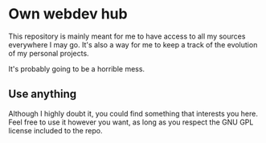 # Own webdev hub
This repository is mainly meant for me to have access to all my sources everywhere I may go.
It's also a way for me to keep a track of the evolution of my personal projects.

It's probably going to be a horrible mess.

## Use anything
Although I highly doubt it, you could find something that interests you here. Feel free to use it however you want, as long as you respect the GNU GPL license included to the repo.
